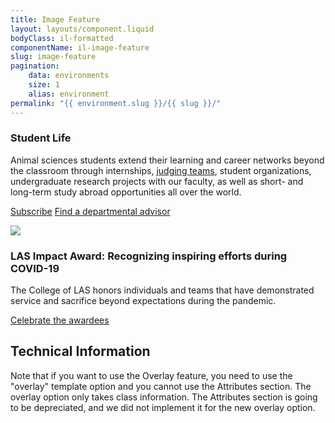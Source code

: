 ```yaml
---
title: Image Feature
layout: layouts/component.liquid
bodyClass: il-formatted
componentName: il-image-feature
slug: image-feature
pagination:
    data: environments
    size: 1
    alias: environment
permalink: "{{ environment.slug }}/{{ slug }}/"
---
```

<div class="template-information" data-name="default">
<h3>Student Life</h3>
<p>Animal sciences students extend their learning and career networks beyond
the classroom through internships, <a href="#">judging teams</a>, student organizations, undergraduate research
projects with our faculty, as well as short- and long-term study abroad opportunities all over the world. </p>

<a href="#" class="il-button">Subscribe</a>
<a href="#" class="il-button">Find a departmental advisor</a>
</div>

<div class="template-information" data-name="overlay">
  <img slot="image" src="https://picsum.photos/1920/800">
  <h3>LAS Impact Award: Recognizing inspiring efforts during COVID-19</h3>
  <p>The College of LAS honors individuals and teams that have demonstrated service and sacrifice beyond expectations during the pandemic.</p>
  <p><a href="#" class="il-button">Celebrate the awardees</a></p>
</div>

## Technical Information

Note that if you want to use the Overlay feature, you need to use the "overlay" template option and you cannot use the Attributes section. The overlay option only takes class information. The Attributes section is going to be depreciated, and we did not implement it for the new overlay option. 